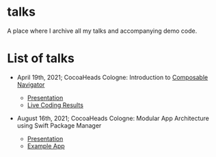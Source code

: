 # talks
A place where I archive all my talks and accompanying demo code.

# List of talks
* April 19th, 2021; CocoaHeads Cologne: Introduction to [Composable Navigator](https://github.com/Bahn-X/swift-composable-navigator) 
    - [Presentation](/Presentations/2021:04:19%20-%20Cologne.key)
    - [Live Coding Results](https://github.com/ohitsdaniel/talks/pull/1)

* August 16th, 2021; CocoaHeads Cologne: Modular App Architecture using Swift Package Manager
    - [Presentation](/Presentations/2021:08:16%20-%20Modular%20App%20Architecture.pdf)
    - [Example App](/Examples/ModularAppArchitecture)